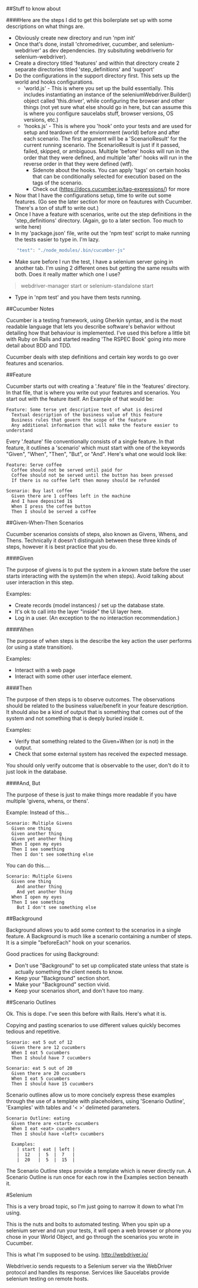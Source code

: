 ##Stuff to know about

####Here are the steps I did to get this boilerplate set up with some descriptions on what things are.

- Obviously create new directory and run 'npm init'
- Once that's done, install 'chromedriver, cucumber, and selenium-webdriver' as dev dependencies. (try subsituting webdriverio for selenium-webdriver).
- Create a directory titled 'features' and within that directory create 2 separate directories titled 'step_definitions' and 'support'
- Do the configurations in the support directory first. This sets up the world and hooks configurations.
  - 'world.js' - This is where you set up the build essentially. This includes instantiating an instance of the seleniumWebdriver.Builder() object called 'this.driver', while configuring the browser and other things (not yet sure what else should go in here, but can assume this is where you configure saucelabs stuff, browser versions, OS versions, etc.)
  - 'hooks.js' - This is where you 'hook' onto your tests and are used for setup and teardown of the enviornment (world) before and after each scenario. The first argument will be a 'ScenarioResult' for the current running scenario. The ScenarioResult is just if it passed, failed, skipped, or ambiguous. Multiple 'before' hooks will run in the order that they were defined, and multiple 'after' hooks will run in the reverse order in that they were defined (wtf).
    - Sidenote about the hooks. You can apply 'tags' on certain hooks that can be conditionally selected for execution based on the tags of the scenario.
    - Check out (https://docs.cucumber.io/tag-expressions/) for more
- Now that I have the configurations setup, time to write out some features. (Go see the later section for more on feautures with Cucumber. There's a ton of stuff to write out.)
- Once I have a feature with scenarios, write out the step definitions in the 'step_definitions' directory. (Again, go to a later section. Too much to write here)
- In my 'package.json' file, write out the 'npm test' script to make running the tests easier to type in. I'm lazy.

```javascript
    "test": "./node_modules/.bin/cucumber-js"
```

- Make sure before I run the test, I have a selenium server going in another tab. I'm using 2 different ones but getting the same results with both. Does it really matter which one I use?

>webdriver-manager start
>or
>selenium-standalone start

- Type in 'npm test' and you have them tests running.

##Cucumber Notes

Cucumber is a testing framework, using Gherkin syntax, and is the most readable language that lets you describe software's behavior without detailing how that behaviour is implemented. I've used this before a little bit with Ruby on Rails and started reading 'The RSPEC Book' going into more detail about BDD and TDD.

Cucumber deals with step definitions and certain key words to go over features and scenarios.

##Feature

Cucumber starts out with creating a '.feature' file in the 'features' directory. In that file, that is where you write out your features and scenarios. You start out with the feature itself. An Example of that would be:

```Cucumber
Feature: Some terse yet descriptive text of what is desired
  Textual description of the business value of this feature
  Business rules that govern the scope of the feature
  Any additional information that will make the feature easier to understand
```

Every '.feature' file conventionally consists of a single feature. In that feature, it outlines a 'scenario' which must start with one of the keywords "Given", "When", "Then", "But", or "And". Here's what one would look like:

```Cucumber
Feature: Serve coffee
  Coffee should not be served until paid for
  Coffee should not be served until the button has been pressed
  If there is no coffee left then money should be refunded

Scenario: Buy last coffee
  Given there are 1 coffees left in the machine
  And I have deposited 1$
  When I press the coffee button
  Then I should be served a coffee
```

##Given-When-Then Scenarios

Cucumber scenarios consists of steps, also known as Givens, Whens, and Thens. Technically it doesn't distinguish between these three kinds of steps, however it is best practice that you do.

####Given

The purpose of givens is to put the system in a known state before the user starts interacting with the system(in the when steps). Avoid talking about user interaction in this step.

Examples:
  - Create records (model instances) / set up the database state.
  - It's ok to call into the layer "inside" the UI layer here.
  - Log in a user. (An exception to the no interaction recommendation.)

####When

The purpose of when steps is the describe the key action the user performs (or using a state transition).

Examples:
  - Interact with a web page
  - Interact with some other user interface element.

####Then

The purpose of then steps is to observe outcomes. The observations should be related to the business value/benefit in your feature description. It should also be a kind of output that is something that comes out of the system and not something that is deeply buried inside it.

Examples:
  - Verify that something related to the Given+When (or is not) in the output.
  - Check that some external system has received the expected message.

You should only verify outcome that is observable to the user, don't do it to just look in the database.

####And, But

The purpose of these is just to make things more readable if you have multiple 'givens, whens, or thens'.

Example: Instead of this...

```Cucumber
Scenario: Multiple Givens
  Given one thing
  Given another thing
  Given yet another thing
  When I open my eyes
  Then I see something
  Then I don't see something else
```

You can do this....

```Cucumber
Scenario: Multiple Givens
  Given one thing
    And another thing
    And yet another thing
  When I open my eyes
  Then I see something
    But I don't see something else
```

##Background

Background allows you to add some context to the scenarios in a single feature. A Background is much like a scenario containing a number of steps. It is a simple "beforeEach" hook on your scenarios.

Good practices for using Background:

  - Don't use "Background" to set up complicated state unless that state is actually something the client needs to know.
  - Keep your "Background" section short.
  - Make your "Background" section vivid.
  - Keep your scenarios short, and don't have too many.

##Scenario Outlines

Ok. This is dope. I've seen this before with Rails. Here's what it is.

Copying and pasting scenarios to use different values quickly becomes tedious and repetitive.

```Cucumber
Scenario: eat 5 out of 12
  Given there are 12 cucumbers
  When I eat 5 cucumbers
  Then I should have 7 cucumbers

Scenario: eat 5 out of 20
  Given there are 20 cucumbers
  When I eat 5 cucumbers
  Then I should have 15 cucumbers
```

Scenario outlines allow us to more concisely express these examples through the use of a template with placeholders, using 'Scenario Outline', 'Examples' with tables and '< >' delimeted parameters.

```Cucumber
Scenario Outline: eating
  Given there are <start> cucumbers
  When I eat <eat> cucumbers
  Then I should have <left> cucumbers

  Examples:
    | start | eat | left |
    |  12   |  5  |  7   |
    |  20   |  5  |  15  |
```

The Scenario Outline steps provide a template which is never directly run. A Scenario Outline is run once for each row in the Examples section beneath it.

#Selenium

This is a very broad topic, so I'm just going to narrow it down to what I'm using.

This is the nuts and bolts to automated testing. When you spin up a selenium server and run your tests, it will open a web browser or phone you chose in your World Object, and go through the scenarios you wrote in Cucumber.

This is what I'm supposed to be using.
http://webdriver.io/

Webdriver.io sends requests to a Selenium server via the WebDriver protocol and handles its response. Services like Saucelabs provide selenium testing on remote hosts.

